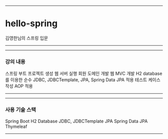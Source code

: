 ***
# hello-spring
김영한님의 스프링 입문
***
***
### 강의 내용
스프링 부트 프로젝트 생성
웹 서버 실행
회원 도메인 개발
웹 MVC 개발
H2 database를 이용한 순수 JDBC, JDBCTemplate, JPA, Spring Data JPA 적용
테스트 케이스 작성
AOP 적용
***
***
### 사용 기술 스택
Spring Boot
H2 Database
JDBC, JDBCTemplate
JPA
Spring Data JPA
Thymeleaf
***
